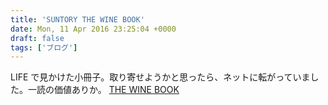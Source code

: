 ```yaml
---
title: 'SUNTORY THE WINE BOOK'
date: Mon, 11 Apr 2016 23:25:04 +0000
draft: false
tags: ['ブログ']
---
```


LIFE で見かけた小冊子。取り寄せようかと思ったら、ネットに転がっていました。一読の価値ありか。 [THE WINE BOOK](www.suntory.co.jp/customer/booklet/pdf/wine.pdf
)